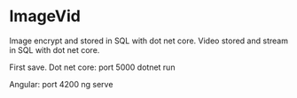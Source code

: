 # ImageVid

Image encrypt and stored in SQL with dot net core. Video stored and stream in SQL with dot net core.

First save. Dot net core: port 5000 dotnet run

Angular: port 4200 ng serve
